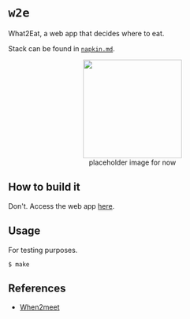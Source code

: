 # `w2e`

What2Eat, a web app that decides where to eat.

Stack can be found in [`napkin.md`](./napkin.md).

<p align='center'>
    <img src="https://preview.redd.it/okarun-just-eating-onigiri-v0-5gfquu41zgmd1.jpeg?auto=webp&s=ebb62ae60908b4ae5d34005097b16bb51f572cc7" height='200px'>
    <br>placeholder image for now</i> 
</p>

## How to build it

Don't. Access the web app [here](addalinkherelater.com).

## Usage

For testing purposes.

```console
$ make
```

## References

* [When2meet](https://www.when2meet.com/)